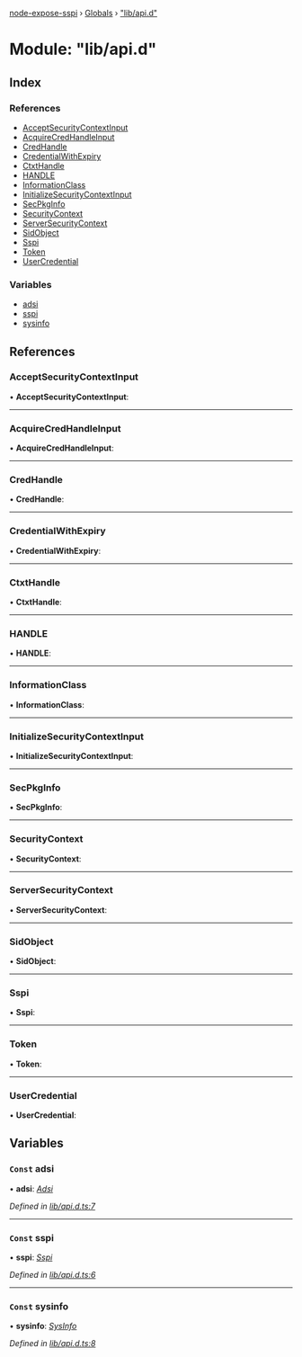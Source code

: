 [node-expose-sspi](../README.md) › [Globals](../globals.md) › ["lib/api.d"](_lib_api_d_.md)

# Module: "lib/api.d"

## Index

### References

* [AcceptSecurityContextInput](_lib_api_d_.md#acceptsecuritycontextinput)
* [AcquireCredHandleInput](_lib_api_d_.md#acquirecredhandleinput)
* [CredHandle](_lib_api_d_.md#credhandle)
* [CredentialWithExpiry](_lib_api_d_.md#credentialwithexpiry)
* [CtxtHandle](_lib_api_d_.md#ctxthandle)
* [HANDLE](_lib_api_d_.md#handle)
* [InformationClass](_lib_api_d_.md#informationclass)
* [InitializeSecurityContextInput](_lib_api_d_.md#initializesecuritycontextinput)
* [SecPkgInfo](_lib_api_d_.md#secpkginfo)
* [SecurityContext](_lib_api_d_.md#securitycontext)
* [ServerSecurityContext](_lib_api_d_.md#serversecuritycontext)
* [SidObject](_lib_api_d_.md#sidobject)
* [Sspi](_lib_api_d_.md#sspi)
* [Token](_lib_api_d_.md#token)
* [UserCredential](_lib_api_d_.md#usercredential)

### Variables

* [adsi](_lib_api_d_.md#const-adsi)
* [sspi](_lib_api_d_.md#const-sspi)
* [sysinfo](_lib_api_d_.md#const-sysinfo)

## References

###  AcceptSecurityContextInput

• **AcceptSecurityContextInput**:

___

###  AcquireCredHandleInput

• **AcquireCredHandleInput**:

___

###  CredHandle

• **CredHandle**:

___

###  CredentialWithExpiry

• **CredentialWithExpiry**:

___

###  CtxtHandle

• **CtxtHandle**:

___

###  HANDLE

• **HANDLE**:

___

###  InformationClass

• **InformationClass**:

___

###  InitializeSecurityContextInput

• **InitializeSecurityContextInput**:

___

###  SecPkgInfo

• **SecPkgInfo**:

___

###  SecurityContext

• **SecurityContext**:

___

###  ServerSecurityContext

• **ServerSecurityContext**:

___

###  SidObject

• **SidObject**:

___

###  Sspi

• **Sspi**:

___

###  Token

• **Token**:

___

###  UserCredential

• **UserCredential**:

## Variables

### `Const` adsi

• **adsi**: *[Adsi](../interfaces/_lib_adsi_d_.adsi.md)*

*Defined in [lib/api.d.ts:7](https://github.com/jlguenego/node-expose-sspi/blob/3281b4b/lib/api.d.ts#L7)*

___

### `Const` sspi

• **sspi**: *[Sspi](../interfaces/_lib_sspi_d_.sspi.md)*

*Defined in [lib/api.d.ts:6](https://github.com/jlguenego/node-expose-sspi/blob/3281b4b/lib/api.d.ts#L6)*

___

### `Const` sysinfo

• **sysinfo**: *[SysInfo](../interfaces/_lib_sysinfo_d_.sysinfo.md)*

*Defined in [lib/api.d.ts:8](https://github.com/jlguenego/node-expose-sspi/blob/3281b4b/lib/api.d.ts#L8)*
